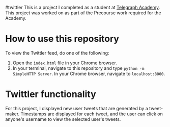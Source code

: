 #twittler
This is a project I completed as a student at [Telegraph Academy](http://telegraphacademy.com). This project was worked on as part of the Precourse work required for the Academy. 

# How to use this repository

To view the Twittler feed, do one of the following:
  1. Open the `index.html` file in your Chrome browser.
  2. In your terminal, navigate to this repository and type `python -m SimpleHTTP Server`. In your Chrome browser, navigate to `localhost:8000`.

# Twittler functionality

For this project, I displayed new user tweets that are generated by a tweet-maker. Timestamps are displayed for each tweet, and the user can click on anyone's username to view the selected user's tweets.
